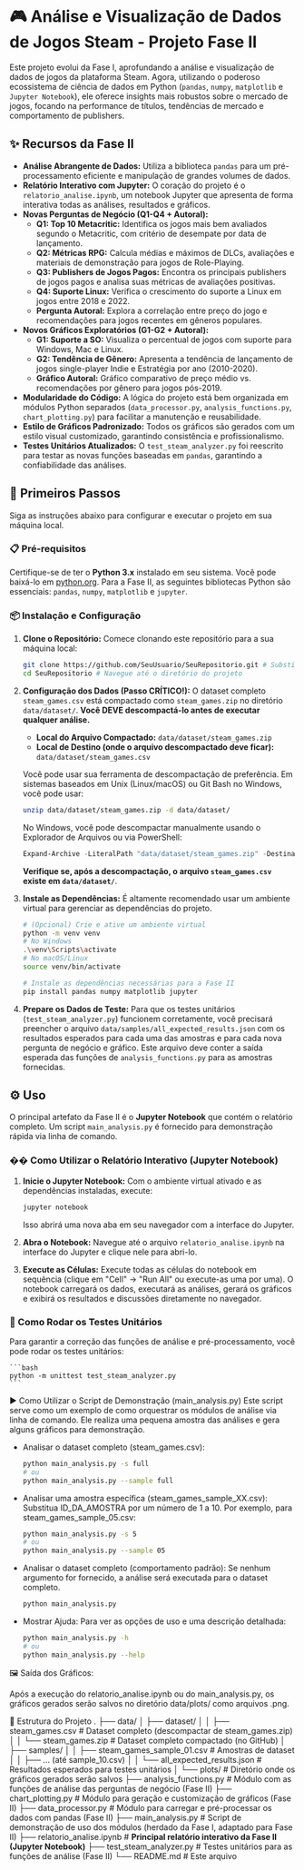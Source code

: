# 🎮 Análise e Visualização de Dados de Jogos Steam - Projeto Fase II

Este projeto evolui da Fase I, aprofundando a análise e visualização de dados de jogos da plataforma Steam. Agora, utilizando o poderoso ecossistema de ciência de dados em Python (`pandas`, `numpy`, `matplotlib` e `Jupyter Notebook`), ele oferece insights mais robustos sobre o mercado de jogos, focando na performance de títulos, tendências de mercado e comportamento de publishers.

## ✨ Recursos da Fase II

*   **Análise Abrangente de Dados:** Utiliza a biblioteca `pandas` para um pré-processamento eficiente e manipulação de grandes volumes de dados.
*   **Relatório Interativo com Jupyter:** O coração do projeto é o `relatorio_analise.ipynb`, um notebook Jupyter que apresenta de forma interativa todas as análises, resultados e gráficos.
*   **Novas Perguntas de Negócio (Q1-Q4 + Autoral):**
    *   **Q1: Top 10 Metacritic:** Identifica os jogos mais bem avaliados segundo o Metacritic, com critério de desempate por data de lançamento.
    *   **Q2: Métricas RPG:** Calcula médias e máximos de DLCs, avaliações e materiais de demonstração para jogos de Role-Playing.
    *   **Q3: Publishers de Jogos Pagos:** Encontra os principais publishers de jogos pagos e analisa suas métricas de avaliações positivas.
    *   **Q4: Suporte Linux:** Verifica o crescimento do suporte a Linux em jogos entre 2018 e 2022.
    *   **Pergunta Autoral:** Explora a correlação entre preço do jogo e recomendações para jogos recentes em gêneros populares.
*   **Novos Gráficos Exploratórios (G1-G2 + Autoral):**
    *   **G1: Suporte a SO:** Visualiza o percentual de jogos com suporte para Windows, Mac e Linux.
    *   **G2: Tendência de Gênero:** Apresenta a tendência de lançamento de jogos single-player Indie e Estratégia por ano (2010-2020).
    *   **Gráfico Autoral:** Gráfico comparativo de preço médio vs. recomendações por gênero para jogos pós-2019.
*   **Modularidade do Código:** A lógica do projeto está bem organizada em módulos Python separados (`data_processor.py`, `analysis_functions.py`, `chart_plotting.py`) para facilitar a manutenção e reusabilidade.
*   **Estilo de Gráficos Padronizado:** Todos os gráficos são gerados com um estilo visual customizado, garantindo consistência e profissionalismo.
*   **Testes Unitários Atualizados:** O `test_steam_analyzer.py` foi reescrito para testar as novas funções baseadas em `pandas`, garantindo a confiabilidade das análises.

## 🚀 Primeiros Passos

Siga as instruções abaixo para configurar e executar o projeto em sua máquina local.

### 📋 Pré-requisitos

Certifique-se de ter o **Python 3.x** instalado em seu sistema. Você pode baixá-lo em [python.org](https://www.python.org/downloads/).
Para a Fase II, as seguintes bibliotecas Python são essenciais: `pandas`, `numpy`, `matplotlib` e `jupyter`.

### 📦 Instalação e Configuração

1.  **Clone o Repositório:**
    Comece clonando este repositório para a sua máquina local:

    ```bash
    git clone https://github.com/SeuUsuario/SeuRepositorio.git # Substitua pelo seu usuário e nome do repositório
    cd SeuRepositorio # Navegue até o diretório do projeto
    ```

2.  **Configuração dos Dados (Passo CRÍTICO!):**
    O dataset completo `steam_games.csv` está compactado como `steam_games.zip` no diretório `data/dataset/`. **Você DEVE descompactá-lo antes de executar qualquer análise.**

    *   **Local do Arquivo Compactado:** `data/dataset/steam_games.zip`
    *   **Local de Destino (onde o arquivo descompactado deve ficar):** `data/dataset/steam_games.csv`

    Você pode usar sua ferramenta de descompactação de preferência. Em sistemas baseados em Unix (Linux/macOS) ou Git Bash no Windows, você pode usar:

    ```bash
    unzip data/dataset/steam_games.zip -d data/dataset/
    ```

    No Windows, você pode descompactar manualmente usando o Explorador de Arquivos ou via PowerShell:

    ```powershell
    Expand-Archive -LiteralPath "data/dataset/steam_games.zip" -DestinationPath "data/dataset/"
    ```

    **Verifique se, após a descompactação, o arquivo `steam_games.csv` existe em `data/dataset/`**.

3.  **Instale as Dependências:**
    É altamente recomendado usar um ambiente virtual para gerenciar as dependências do projeto.

    ```bash
    # (Opcional) Crie e ative um ambiente virtual
    python -m venv venv
    # No Windows
    .\venv\Scripts\activate
    # No macOS/Linux
    source venv/bin/activate

    # Instale as dependências necessárias para a Fase II
    pip install pandas numpy matplotlib jupyter
    ```

4.  **Prepare os Dados de Teste:**
    Para que os testes unitários (`test_steam_analyzer.py`) funcionem corretamente, você precisará preencher o arquivo `data/samples/all_expected_results.json` com os resultados esperados para cada uma das amostras e para cada nova pergunta de negócio e gráfico. Este arquivo deve conter a saída esperada das funções de `analysis_functions.py` para as amostras fornecidas.

## ⚙️ Uso

O principal artefato da Fase II é o **Jupyter Notebook** que contém o relatório completo. Um script `main_analysis.py` é fornecido para demonstração rápida via linha de comando.

### �� Como Utilizar o Relatório Interativo (Jupyter Notebook)

1.  **Inicie o Jupyter Notebook:**
    Com o ambiente virtual ativado e as dependências instaladas, execute:

    ```bash
    jupyter notebook
    ```
    Isso abrirá uma nova aba em seu navegador com a interface do Jupyter.

2.  **Abra o Notebook:**
    Navegue até o arquivo `relatorio_analise.ipynb` na interface do Jupyter e clique nele para abri-lo.

3.  **Execute as Células:**
    Execute todas as células do notebook em sequência (clique em "Cell" -> "Run All" ou execute-as uma por uma). O notebook carregará os dados, executará as análises, gerará os gráficos e exibirá os resultados e discussões diretamente no navegador.

### 🧪 Como Rodar os Testes Unitários

Para garantir a correção das funções de análise e pré-processamento, você pode rodar os testes unitários:

	```bash
    python -m unittest test_steam_analyzer.py
    ```

▶️ Como Utilizar o Script de Demonstração (main_analysis.py)
Este script serve como um exemplo de como orquestrar os módulos de análise via linha de comando. Ele realiza uma pequena amostra das análises e gera alguns gráficos para demonstração.

* Analisar o dataset completo (steam_games.csv):

    ```bash
    python main_analysis.py -s full
    # ou
    python main_analysis.py --sample full
    ```
	
* Analisar uma amostra específica (steam_games_sample_XX.csv): Substitua ID_DA_AMOSTRA por um número de 1 a 10. Por exemplo, para steam_games_sample_05.csv:

    ```bash
    python main_analysis.py -s 5
	# ou
	python main_analysis.py --sample 05
    ```

* Analisar o dataset completo (comportamento padrão): Se nenhum argumento for fornecido, a análise será executada para o dataset completo.

    ```bash
	python main_analysis.py
    ```
	
* Mostrar Ajuda: Para ver as opções de uso e uma descrição detalhada:

    ```bash
	python main_analysis.py -h
	# ou
	python main_analysis.py --help
    ```
	
🖼️ Saída dos Gráficos:

Após a execução do relatorio_analise.ipynb ou do main_analysis.py, os gráficos gerados serão salvos no diretório data/plots/ como arquivos .png.

📁 Estrutura do Projeto
.
├── data/
│   ├── dataset/
│   │   ├── steam_games.csv       # Dataset completo (descompactar de steam_games.zip)
│   │   └── steam_games.zip       # Dataset completo compactado (no GitHub)
│   ├── samples/
│   │   ├── steam_games_sample_01.csv # Amostras de dataset
│   │   ├── ... (até sample_10.csv)
│   │   └── all_expected_results.json # Resultados esperados para testes unitários
│   └── plots/                    # Diretório onde os gráficos gerados serão salvos
├── analysis_functions.py         # Módulo com as funções de análise das perguntas de negócio (Fase II)
├── chart_plotting.py             # Módulo para geração e customização de gráficos (Fase II)
├── data_processor.py             # Módulo para carregar e pré-processar os dados com pandas (Fase II)
├── main_analysis.py              # Script de demonstração de uso dos módulos (herdado da Fase I, adaptado para Fase II)
├── relatorio_analise.ipynb       # **Principal relatório interativo da Fase II (Jupyter Notebook)**
├── test_steam_analyzer.py        # Testes unitários para as funções de análise (Fase II)
└── README.md                     # Este arquivo